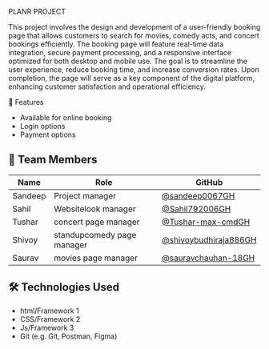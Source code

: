 PLANR PROJECT

This project involves the design and development of a user-friendly booking page that allows customers to search for movies,
comedy acts, and concert bookings efficiently. The booking page will feature real-time data integration, secure payment processing, 
and a responsive interface optimized for both desktop and mobile use. The goal is to streamline the user experience, reduce booking time, and increase conversion rates. 
Upon completion, the page will serve as a key component of the digital platform, enhancing customer satisfaction and operational efficiency.


🚀 Features
- Available for online booking
- Login options
- Payment options

## 👥 Team Members
| Name | Role | GitHub |
|------|------|--------|
| Sandeep | Project manager | [@sandeep0067GH](https://github.com/sandeep0067) |
| Sahil | Websitelook manager | [@Sahil792006GH](https://github.com/Sahil792006) |
| Tushar | concert page manager | [@Tushar-max-cmdGH](https://github.com/Tushar-max-cmd) |
| Shivoy | standupcomedy page manager | [@shivoybudhiraja886GH](https://github.com/shivoybudhiraja886) |
| Saurav | movies page manager | [@sauravchauhan-18GH](https://github.com/sauravchauhan-18) |

## 🛠 Technologies Used

- html/Framework 1
- CSS/Framework 2
- Js/Framework 3
- Git (e.g. Git, Postman, Figma)
